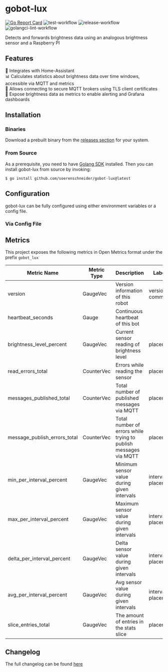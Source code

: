 # gobot-lux
[![Go Report Card](https://goreportcard.com/badge/github.com/soerenschneider/gobot-lux)](https://goreportcard.com/report/github.com/soerenschneider/gobot-lux)
![test-workflow](https://github.com/soerenschneider/gobot-lux/actions/workflows/test.yaml/badge.svg)
![release-workflow](https://github.com/soerenschneider/gobot-lux/actions/workflows/release.yaml/badge.svg)
![golangci-lint-workflow](https://github.com/soerenschneider/gobot-lux/actions/workflows/golangci-lint.yaml/badge.svg)

Detects and forwards brightness data using an analogous brightness sensor and a Raspberry PI

## Features

🤖 Integrates with Home-Assistant<br/>
📊 Calculates statistics about brightness data over time windows, accessible via MQTT and metrics<br/>
🔐 Allows connecting to secure MQTT brokers using TLS client certificates<br/>
🔭 Expose brightness data as metrics to enable alerting and Grafana dashboards<br/>

## Installation

### Binaries
Download a prebuilt binary from the [releases section](https://github.com/soerenschneider/gobot-lux/releases) for your system.

### From Source
As a prerequisite, you need to have [Golang SDK](https://go.dev/dl/) installed. Then you can install gobot-lux from source by invoking:
```shell
$ go install github.com/soerenschneider/gobot-lux@latest
```

## Configuration
gobot-lux can be fully configured using either environment variables or a config file.

### Via Config File



## Metrics
This project exposes the following metrics in Open Metrics format under the prefix `gobot_lux`

| Metric Name                  | Metric Type  | Description                                                      | Labels              |
|------------------------------|--------------|------------------------------------------------------------------|---------------------|
| version                      | GaugeVec     | Version information of this robot                                | version, commit     |
| heartbeat_seconds            | Gauge        | Continuous heartbeat of this bot                                 |                     |
| brightness_level_percent     | GaugeVec     | Current sensor reading of brightness level                       | placement           |
| read_errors_total            | CounterVec   | Errors while reading the sensor                                  | placement           |
| messages_published_total     | CounterVec   | Total number of published messages via MQTT                      | placement           |
| message_publish_errors_total | CounterVec   | Total number of errors while trying to publish messages via MQTT | placement           |
| min_per_interval_percent     | GaugeVec     | Minimum sensor value during given intervals                      | interval, placement |
| max_per_interval_percent     | GaugeVec     | Maximum sensor value during given intervals                      | interval, placement |
| delta_per_interval_percent   | GaugeVec     | Delta sensor value during given intervals                        | interval, placement |
| avg_per_interval_percent     | GaugeVec     | Avg sensor value during given intervals                          | interval, placement |
| slice_entries_total          | GaugeVec     | The amount of entries in the stats slice                         | placement           |


## Changelog
The full changelog can be found [here](CHANGELOG.md)
